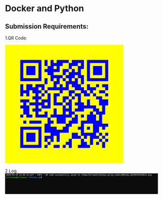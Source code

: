 # Docker and Python



## Submission Requirements:

1.QR Code: <br>

![QR Code](qr_codes/QRCode_20240329220449.png)

2.Log.
![alt text](log-1.png)